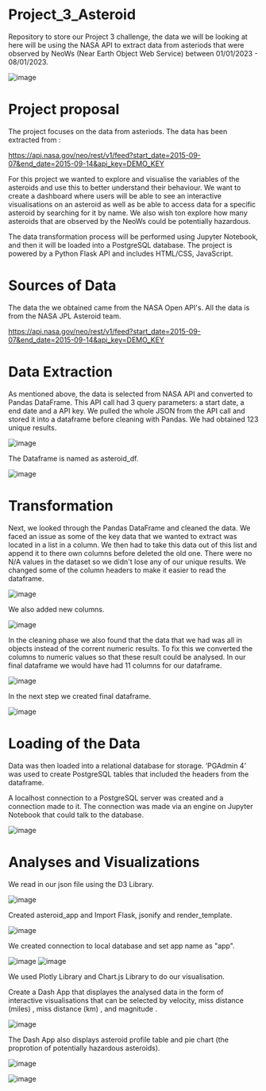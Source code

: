# Project_3_Asteroid

Repository to store our Project 3 challenge, the data we will be looking at here will be using the NASA API to extract data from asteriods that were observed by NeoWs (Near Earth Object Web Service) between 01/01/2023 - 08/01/2023. 


![image](https://user-images.githubusercontent.com/115423610/220757716-0e521fab-06d6-4c5d-8ab0-c9140a0f9280.png)


# Project proposal

The project focuses on the data from asteriods. The data has been extracted from :

https://api.nasa.gov/neo/rest/v1/feed?start_date=2015-09-07&end_date=2015-09-14&api_key=DEMO_KEY

For this project we wanted to explore and visualise the variables of the asteroids and use this to better understand their behaviour. We want to create a dashboard where users will be able to see an interactive visualisations on an asteroid as well as be able to access data for a specific asteroid by searching for it by name. We also wish ton explore how many asteroids that are observed by the NeoWs could be potentially hazardous.

The data transformation process will be performed using Jupyter Notebook, and then it will be loaded into a PostgreSQL database.
The project is powered by a Python Flask API and includes HTML/CSS, JavaScript. 

# Sources of Data

The data the we obtained came from the NASA Open API's. All the data is from the NASA JPL Asteroid team.

https://api.nasa.gov/neo/rest/v1/feed?start_date=2015-09-07&end_date=2015-09-14&api_key=DEMO_KEY

# Data Extraction

As mentioned above, the data is selected from NASA API and converted to Pandas DataFrame. This API call had 3 query parameters: a start date, a end date and a API key. We pulled the whole JSON from the API call and stored it into a dataframe before cleaning with Pandas. We had obtained 123 unique results.

![image](https://user-images.githubusercontent.com/115423610/220761730-9971eb07-14a4-46af-95a6-adb18ca40c8a.png)

The Dataframe is named as asteroid_df.

![image](https://user-images.githubusercontent.com/115423610/220762069-5057aaa0-b06f-4cf9-848e-b99da8c9ee25.png)

# Transformation

Next, we looked through the Pandas DataFrame and cleaned the data. We faced an issue as some of the key data that we wanted to extract was located in a list in a column. We then had to take this data out of this list and append it to there own columns before deleted the old one. There were no N/A values in the dataset so we didn't lose any of our unique results. We changed some of the column headers to make it easier to read the dataframe.

![image](https://user-images.githubusercontent.com/115423610/220762601-38c9e601-66a8-4b09-b668-14e33d4975f7.png)

We also added new columns.

![image](https://user-images.githubusercontent.com/115423610/220763311-5ea386f3-a79f-43fc-b3bd-fed276c338c5.png)

In the cleaning phase we also found that the data that we had was all in objects instead of the corrent numeric results. To fix this we converted the columns to numeric values so that these result could be analysed. In our final dataframe we would have had 11 columns for our dataframe.

![image](https://user-images.githubusercontent.com/114998403/221424041-86ad1a71-5fcf-4196-b503-cb7cd3e14c4a.png)

In the next step we created final dataframe. 

![image](https://user-images.githubusercontent.com/115423610/220763488-f88d34e5-884b-4964-afac-ae3637cfb544.png)

# Loading of the Data

Data was then loaded into a relational database for storage. ‘PGAdmin 4’ was used to create PostgreSQL tables that included the headers from the dataframe.

A localhost connection to a PostgreSQL server was created and a connection made to it. The connection was made via an engine on Jupyter Notebook that could talk to the database.

![image](https://user-images.githubusercontent.com/115423610/220764184-15be7380-d9db-45be-b4a5-5530118f7c01.png)


# Analyses and Visualizations

We read in our json file using the D3 Library. 

![image](https://user-images.githubusercontent.com/115423610/220966990-c215700f-defb-4d05-b5ed-861d86b561e7.png)



Created asteroid_app and Import Flask, jsonify and render_template. 

![image](https://user-images.githubusercontent.com/115423610/220965545-4ba6ac27-1cce-4e75-9e0d-81e92e19df0d.png)


We created connection to local database and set app name as "app". 

![image](https://user-images.githubusercontent.com/115423610/220965723-a2e03eac-3423-40d2-b359-0c991fdaefa3.png)
![image](https://user-images.githubusercontent.com/115423610/220965788-b730e977-c2db-4b90-8db1-147c051bc370.png)

We used Plotly Library and Chart.js Library to do our visualisation.

Create a  Dash App that displayes the analysed data in the form of interactive visualisations that can be selected by velocity, miss distance (miles) , miss distance (km) , and magnitude .

![image](https://user-images.githubusercontent.com/115423610/221004092-0fffa4d7-1ac0-40d5-be26-7c1b7ca6a613.png)


The Dash App also displays asteroid profile table and pie chart (the proprotion of potentially hazardous asteroids). 

![image](https://user-images.githubusercontent.com/115423610/221004121-06278afd-290b-4c50-b452-86fcfd06ae0c.png)


![image](https://user-images.githubusercontent.com/115423610/221004143-8bb26f9f-de8e-4944-b262-80aff4788fb9.png)


